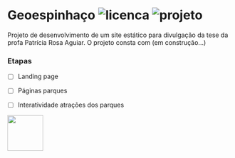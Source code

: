  # Geoespinhaço ![licenca](https://img.shields.io/badge/license-MIT-green) ![projeto](https://img.shields.io/badge/farmando-XP-red)
 
 Projeto de desenvolvimento de um site estático para divulgação da tese da profa Patrícia Rosa Aguiar.
 O projeto consta com (em construção...)
 ### Etapas
 - [ ] Landing page
 - [ ] Páginas parques
 - [ ] Interatividade atrações dos parques



<img src="https://github.com/Farmando-XP/geoespinhaco/assets/45500064/dcdeaba5-b738-42f4-b48a-f2bd8659dd73.jpeg" height="80">

